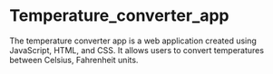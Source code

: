 # Temperature_converter_app
The temperature converter app is a web application created using JavaScript, HTML, and CSS. It allows users to convert temperatures between Celsius, Fahrenheit units. 
